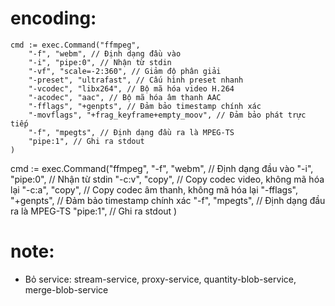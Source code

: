 # encoding:
	cmd := exec.Command("ffmpeg",
		"-f", "webm", // Định dạng đầu vào
		"-i", "pipe:0", // Nhận từ stdin
		"-vf", "scale=-2:360", // Giảm độ phân giải
		"-preset", "ultrafast", // Cấu hình preset nhanh
		"-vcodec", "libx264", // Bộ mã hóa video H.264
		"-acodec", "aac", // Bộ mã hóa âm thanh AAC
		"-fflags", "+genpts", // Đảm bảo timestamp chính xác
		"-movflags", "+frag_keyframe+empty_moov", // Đảm bảo phát trực tiếp
		"-f", "mpegts", // Định dạng đầu ra là MPEG-TS
		"pipe:1", // Ghi ra stdout
	)

  cmd := exec.Command("ffmpeg",
		"-f", "webm", // Định dạng đầu vào
		"-i", "pipe:0", // Nhận từ stdin
		"-c:v", "copy", // Copy codec video, không mã hóa lại
		"-c:a", "copy", // Copy codec âm thanh, không mã hóa lại
		"-fflags", "+genpts", // Đảm bảo timestamp chính xác
		"-f", "mpegts", // Định dạng đầu ra là MPEG-TS
		"pipe:1", // Ghi ra stdout
	)

# note:
  - Bỏ service: stream-service, proxy-service, quantity-blob-service, merge-blob-service